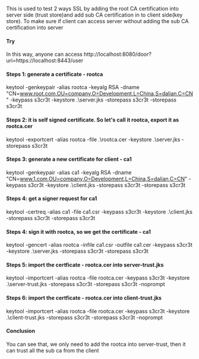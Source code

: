 
This is used to test 2 ways SSL by adding the root CA certification into server side (trust store)and add sub CA certification in to client side(key store).
To make sure if client can access server without adding the sub CA certification into server


#### Try
In this way, anyone can access http://localhost:8080/door?uri=https://localhost:8443/user


#### Steps 1: generate a certificate - rootca
> 
keytool -genkeypair -alias rootca -keyalg RSA -dname "CN=www.root.com,OU=company,O=Development,L=China,S=dalian,C=CN"  -keypass s3cr3t -keystore .\server.jks -storepass s3cr3t  -storepass s3cr3t
>
#### Steps 2: it is self signed certificate. So let's call it rootca, export it as rootca.cer
>
keytool -exportcert -alias rootca -file .\rootca.cer -keystore .\server.jks -storepass s3cr3t 
>
#### Steps 3: generate a new certificate for client - ca1
> 
keytool -genkeypair -alias ca1 -keyalg RSA -dname "CN=www.1.com,OU=company,O=Development,L=China,S=dalian,C=CN"  -keypass s3cr3t -keystore .\client.jks -storepass s3cr3t  -storepass s3cr3t
>
#### Steps 4: get a signer request for ca1
>
keytool -certreq -alias ca1 -file ca1.csr   -keypass s3cr3t -keystore .\client.jks -storepass s3cr3t  -storepass s3cr3t
>
#### Steps 4: sign it with rootca, so we get the certificate - ca1
>
keytool -gencert -alias rootca -infile ca1.csr -outfile ca1.cer   -keypass s3cr3t -keystore .\server.jks -storepass s3cr3t  -storepass s3cr3t
>
#### Steps 5: import the certficate - rootca.cer into server-trust.jks
>
keytool -importcert -alias rootca -file rootca.cer  -keypass s3cr3t -keystore .\server-trust.jks -storepass s3cr3t  -storepass s3cr3t  -noprompt
>
#### Steps 6: import the certficate - rootca.cer into client-trust.jks
>
keytool -importcert -alias rootca -file rootca.cer  -keypass s3cr3t -keystore .\client-trust.jks -storepass s3cr3t  -storepass s3cr3t  -noprompt
>

#### Conclusion
You can see that, we only need to add the rootca into server-trust, then it can trust all the sub ca from the client